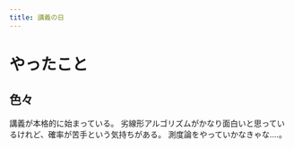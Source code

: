 ```yaml
---
title: 講義の日
---
```


# やったこと

## 色々

講義が本格的に始まっている。
劣線形アルゴリズムがかなり面白いと思っているけれど、確率が苦手という気持ちがある。
測度論をやっていかなきゃな‥‥。
